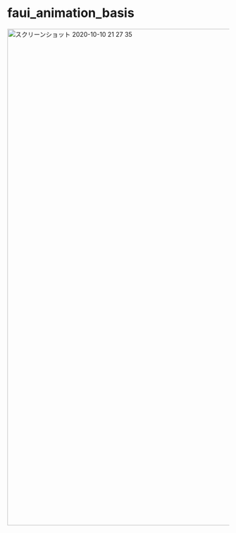 # faui_animation_basis

<img width="1124" alt="スクリーンショット 2020-10-10 21 27 35" src="https://user-images.githubusercontent.com/62828568/95655052-a55b4780-0b3f-11eb-8179-4d79567ab22f.png">